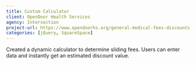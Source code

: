 ```yaml
---
title: Custom Calculator
client: OpenDoor Health Services
agency: Intersection
project-url: https://www.opendoorhs.org/general-medical-fees-discounts
categories: [jQuery, SquareSpace]
---
```


Created a dynamic calculator to determine sliding fees. Users can enter data and instantly get an estimated discount value.
